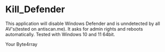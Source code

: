 # Kill_Defender

This application will disable Windows Defender and is unndetected by all AV's(tested on antiscan.me).
It asks for admin rights and reboots automatically. Tested with Windows 10 and 11 64bit.


Your Byte4rray
